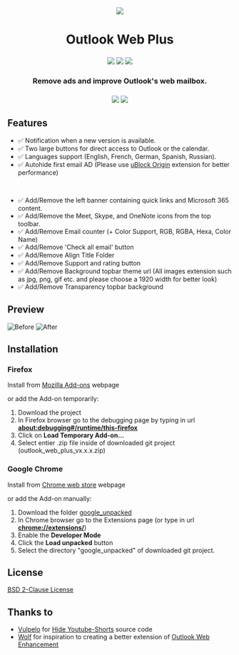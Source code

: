 <div align="center">
  <sub>
    <img src="https://addons.mozilla.org/user-media/addon_icons/2789/2789916-64.png?modified=2ae24ebb">
  </sub>
  <h1>Outlook Web Plus</h1>
</div>

<h3 align="center">
  <img src="https://img.shields.io/amo/users/outlook-web-plus?style=flat&logo=firefoxbrowser&label=Firefox%20Users">
  <img src="https://img.shields.io/chrome-web-store/users/jgomcpcjiffhcbmodgkekfenhhmjphpn?logo=googlechrome&label=Chrome%20Users&color=blue">
  <img src="https://img.shields.io/amo/v/outlook-web-plus?style=flat&logo=firefox&label=Version&color=#006d32">
</h3>

<h3 align="center">
 <p>Remove ads and improve Outlook's web mailbox.</p>
<h3>

<p align="center">
  <a href="https://addons.mozilla.org/fr/firefox/addon/outlook-web-plus/"><img src="https://user-images.githubusercontent.com/585534/107280546-7b9b2a00-6a26-11eb-8f9f-f95932f4bfec.png"/></a>
  <a href="https://chromewebstore.google.com/detail/outlook-web-plus/jgomcpcjiffhcbmodgkekfenhhmjphpn"><img src="https://user-images.githubusercontent.com/585534/107280622-91a8ea80-6a26-11eb-8d07-77c548b28665.png"/></a>
</p>

## Features
- ✅ Notification when a new version is available.
- ✅ Two large buttons for direct access to Outlook or the calendar.
- ✅ Languages support (English, French, German, Spanish, Russian).
- ✅ Autohide first email AD (Please use [uBlock Origin](https://github.com/gorhill/uBlock) extension for better performance)

<br />

- ✅ Add/Remove the left banner containing quick links and Microsoft 365 content.
- ✅ Add/Remove the Meet, Skype, and OneNote icons from the top toolbar.
- ✅ Add/Remove Email counter (+ Color Support, RGB, RGBA, Hexa, Color Name)
- ✅ Add/Remove 'Check all email' button
- ✅ Add/Remove Align Title Folder
- ✅ Add/Remove Support and rating button
- ✅ Add/Remove Background topbar theme url (All images extension such as jpg, png, gif etc. and please choose a 1920 width for better look)
- ✅ Add/Remove Transparency topbar background


## Preview

![Before](https://addons.mozilla.org/user-media/previews/full/289/289012.png)
![After](https://addons.mozilla.org/user-media/previews/full/289/289797.png)

## Installation

### Firefox 

Install from [Mozilla Add-ons](https://addons.mozilla.org/fr/firefox/addon/outlook-web-plus/) webpage

or add the Add-on temporarily:
1. Download the project
2. In Firefox browser go to the debugging page by typing in url <b>[about:debugging#/runtime/this-firefox](about:debugging#/runtime/this-firefox)</b>
4. Click on <b>Load Temporary Add-on...</b>
5. Select entier .zip file inside of downloaded git project (outlook_web_plus_vx.x.x.zip)

### Google Chrome

Install from [Chrome web store](https://chrome.google.com/webstore/detail/outlook-web-plus) webpage

or add the Add-on manually:
1. Download the folder [google_unpacked](https://github.com/rztprog/outlook-web-plus/tree/main/google_unpacked)
3. In Chrome browser go to the Extensions page (or type in url <b>[chrome://extensions/](chrome://extensions/)</b>)
4. Enable the <b>Developer Mode</b>
5. Click the <b>Load unpacked</b> button
6. Select the directory "google_unpacked" of downloaded git project.

## License

[BSD 2-Clause License](https://github.com/rztprog/outlook-web-plus/blob/main/LICENSE)

## Thanks to

- [Vulpelo](https://github.com/Vulpelo) for [Hide Youtube-Shorts](https://github.com/Vulpelo/hide-youtube-shorts) source code
- [Wolf](https://addons.mozilla.org/fr/firefox/user/12495535/) for inspiration to creating a better extension of [Outlook Web Enhancement](https://addons.mozilla.org/fr/firefox/addon/outlook-web-enhancement/)

